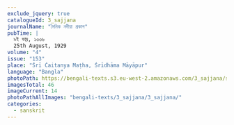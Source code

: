 ```yaml
---
exclude_jquery: true
catalogueId: 3_sajjana
journalName: "দৈনিক নদীয়া প্রকাশ"
pubTime: |
  ৯ই ভাদ্র, ১৩৩৬
  25th August, 1929
volume: "4"
issue: "153"
place: "Śrī Ćaitanya Maṭha, Śrīdhāma Māyāpur"
language: "Bangla"
photoPath: https://bengali-texts.s3.eu-west-2.amazonaws.com/3_sajjana/split/_0000000000000000000000000000000000000000000014.pdf
imagesTotal: 46
imageCurrent: 14
photoPathAllImages: "bengali-texts/3_sajjana/3_sajjana/"
categories:
  - sanskrit
---
```



